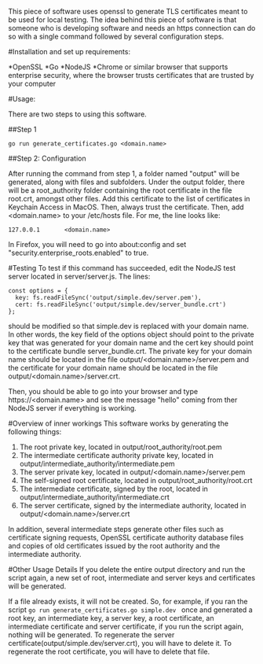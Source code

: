 This piece of software uses openssl to generate TLS certificates meant to be used for local testing. The idea behind this piece of software is that someone who is developing software and needs an https connection can do so with a single command followed by several configuration steps.

#Installation and set up requirements:

*OpenSSL
*Go
*NodeJS
*Chrome or similar browser that supports enterprise security, where the browser trusts certificates that are trusted by your computer

#Usage:

There are two steps to using this software.

##Step 1
```
go run generate_certificates.go <domain.name>
```

##Step 2: Configuration

After running the command from step 1, a folder named "output" will be generated, along with files and subfolders. Under the output folder, there will be a root_authority folder containing the root certificate in the file root.crt, amongst other files. Add this certificate to the list of certificates in Keychain Access in MacOS. Then, always trust the certificate. Then, add <domain.name> to your /etc/hosts file. For me, the line looks like: 
```
127.0.0.1       <domain.name>
```

In Firefox, you will need to go into about:config and set "security.enterprise_roots.enabled" to true.

#Testing
To test if this command has succeeded, edit the NodeJS test server located in server/server.js.
The lines:
```
const options = {
  key: fs.readFileSync('output/simple.dev/server.pem'),
  cert: fs.readFileSync('output/simple.dev/server_bundle.crt')
};
```

should be modified so that simple.dev is replaced with your domain name. In other words, the key field of the options object should point to the private key that was generated for your domain name and the cert key should point to the certificate bundle server_bundle.crt. The private key for your domain name should be located in the file output/<domain.name>/server.pem and the certificate for your domain name should be located in the file output/<domain.name>/server.crt.

Then, you should be able to go into your browser and type https://<domain.name> and see the message "hello" coming from ther NodeJS server if everything is working.

#Overview of inner workings
This software works by generating the following things:
1. The root private key, located in output/root_authority/root.pem
2. The intermediate certificate authority private key, located in output/intermediate_authority/intermediate.pem
3. The server private key, located in output/<domain.name>/server.pem
4. The self-signed root certificate, located in output/root_authority/root.crt
5. The intermediate certificate, signed by the root, located in output/intermediate_authority/intermediate.crt
6. The server certificate, signed by the intermediate authority, located in output/<domain.name>/server.crt

In addition, several intermediate steps generate other files such as certificate signing requests, OpenSSL certificate authority database files and copies of old certificates issued by the root authority and the intermediate authority.

#Other Usage Details
If you delete the entire output directory and run the script again, a new set of root, intermediate and server keys and certificates will be generated.

If a file already exists, it will not be created. So, for example, if you ran the script ```go run generate_certificates.go simple.dev ```
once and generated a root key, an intermediate key, a server key, a root certificate, an intermediate certificate and server certificate, if you run the script again, nothing will be generated. To regenerate the server certificate(output/simple.dev/server.crt), you will have to delete it. To regenerate the root certificate, you will have to delete that file.
